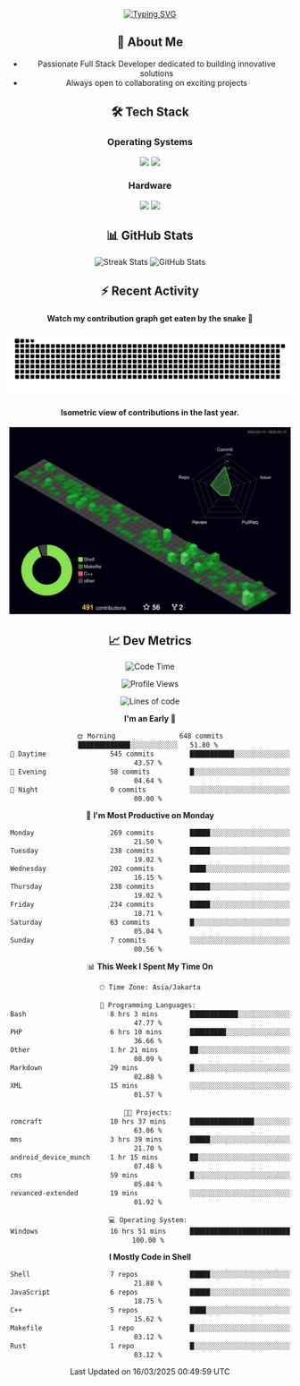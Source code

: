 <div align="center" style="max-width: 900px; margin: auto;">
<a href="https://github.com/thunderkex">
  <img src="https://readme-typing-svg.herokuapp.com?font=Fira+Code&pause=1000&center=true&vCenter=true&width=435&lines=Ha+ha!+I+am+here!;Told+you+a+storm+was+coming!" alt="Typing SVG" />
</a>

## 👋 About Me
- Passionate Full Stack Developer dedicated to building innovative solutions
- Always open to collaborating on exciting projects

## 🛠️ Tech Stack
### Operating Systems
<a href="#"><img src="https://img.shields.io/badge/Linux-FCC624?style=flat&logo=linux&logoColor=black"></a>
<a href="#"><img src="https://img.shields.io/badge/Windows-0078D6?style=flat&logo=windows&logoColor=white"></a>

### Hardware
<a href="#"><img src="https://img.shields.io/badge/Raspberry%20Pi-C51A4A?style=flat&logo=raspberrypi&logoColor=white"></a>
<a href="#"><img src="https://img.shields.io/badge/Arduino-00979D?style=flat&logo=Arduino&logoColor=white"></a>

## 📊 GitHub Stats
<div align="center">
  <img src="https://streak-stats.demolab.com?user=thunderkex&theme=tokyonight-duo&border_radius=20" alt="Streak Stats" />
  <img src="https://github-readme-stats.vercel.app/api?username=thunderkex&show_icons=true&theme=tokyonight&border_radius=20" alt="GitHub Stats" />
</div>

## ⚡ Recent Activity
<h4>Watch my contribution graph get eaten by the snake 🐍</h4>
<img width="600em" alt="thunderkex's Github commit snake" src="https://raw.githubusercontent.com/thunderkex/thunderkex/output/grid-snake-ov.svg" />

<h4>Isometric view of contributions in the last year.</h4>
<a href="./profile-3d-contrib/profile-night-green.svg">
	<img width="600em" src="./profile-3d-contrib/profile-night-green.svg">
</a>

## 📈 Dev Metrics
<!--START_SECTION:waka-->
![Code Time](http://img.shields.io/badge/Code%20Time-1%2C111%20hrs%2058%20mins-blue)

![Profile Views](http://img.shields.io/badge/Profile%20Views-2-blue)

![Lines of code](https://img.shields.io/badge/From%20Hello%20World%20I%27ve%20Written-3.4%20million%20lines%20of%20code-blue)

**I'm an Early 🐤** 

```text
🌞 Morning                648 commits         █████████████░░░░░░░░░░░░   51.80 % 
🌆 Daytime                545 commits         ███████████░░░░░░░░░░░░░░   43.57 % 
🌃 Evening                58 commits          █░░░░░░░░░░░░░░░░░░░░░░░░   04.64 % 
🌙 Night                  0 commits           ░░░░░░░░░░░░░░░░░░░░░░░░░   00.00 % 
```
📅 **I'm Most Productive on Monday** 

```text
Monday                   269 commits         █████░░░░░░░░░░░░░░░░░░░░   21.50 % 
Tuesday                  238 commits         █████░░░░░░░░░░░░░░░░░░░░   19.02 % 
Wednesday                202 commits         ████░░░░░░░░░░░░░░░░░░░░░   16.15 % 
Thursday                 238 commits         █████░░░░░░░░░░░░░░░░░░░░   19.02 % 
Friday                   234 commits         █████░░░░░░░░░░░░░░░░░░░░   18.71 % 
Saturday                 63 commits          █░░░░░░░░░░░░░░░░░░░░░░░░   05.04 % 
Sunday                   7 commits           ░░░░░░░░░░░░░░░░░░░░░░░░░   00.56 % 
```


📊 **This Week I Spent My Time On** 

```text
🕑︎ Time Zone: Asia/Jakarta

💬 Programming Languages: 
Bash                     8 hrs 3 mins        ████████████░░░░░░░░░░░░░   47.77 % 
PHP                      6 hrs 10 mins       █████████░░░░░░░░░░░░░░░░   36.66 % 
Other                    1 hr 21 mins        ██░░░░░░░░░░░░░░░░░░░░░░░   08.09 % 
Markdown                 29 mins             █░░░░░░░░░░░░░░░░░░░░░░░░   02.88 % 
XML                      15 mins             ░░░░░░░░░░░░░░░░░░░░░░░░░   01.57 % 

🐱‍💻 Projects: 
romcraft                 10 hrs 37 mins      ████████████████░░░░░░░░░   63.06 % 
mms                      3 hrs 39 mins       █████░░░░░░░░░░░░░░░░░░░░   21.70 % 
android_device_munch     1 hr 15 mins        ██░░░░░░░░░░░░░░░░░░░░░░░   07.48 % 
cms                      59 mins             █░░░░░░░░░░░░░░░░░░░░░░░░   05.84 % 
revanced-extended        19 mins             ░░░░░░░░░░░░░░░░░░░░░░░░░   01.92 % 

💻 Operating System: 
Windows                  16 hrs 51 mins      █████████████████████████   100.00 % 
```

**I Mostly Code in Shell** 

```text
Shell                    7 repos             █████░░░░░░░░░░░░░░░░░░░░   21.88 % 
JavaScript               6 repos             █████░░░░░░░░░░░░░░░░░░░░   18.75 % 
C++                      5 repos             ████░░░░░░░░░░░░░░░░░░░░░   15.62 % 
Makefile                 1 repo              █░░░░░░░░░░░░░░░░░░░░░░░░   03.12 % 
Rust                     1 repo              █░░░░░░░░░░░░░░░░░░░░░░░░   03.12 % 
```




 Last Updated on 16/03/2025 00:49:59 UTC
<!--END_SECTION:waka-->
</div>
